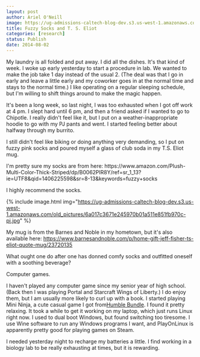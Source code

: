 ```yaml
---
layout: post
author: Ariel O'Neill
image: https://ug-admissions-caltech-blog-dev.s3.us-west-1.amazonaws.com/old_pictures/6a017c3671e245970b01a73df3a08d970d-pi.jpg
title: Fuzzy Socks and T. S. Eliot
categories: [research]
status: Publish
date: 2014-08-02
---
```



My laundry is all folded and put away. I did all the dishes. It's that kind of week. I woke up early yesterday to start a procedure in lab. We wanted to make the job take 1 day instead of the usual 2. (The deal was that I go in early and leave a little early and my coworker goes in at the normal time and stays to the normal time.) I like operating on a regular sleeping schedule, but I'm willing to shift things around to make the magic happen.

It's been a long week, so last night, I was too exhausted when I got off work at 4 pm. I slept hard until 6 pm, and then a friend asked if I wanted to go to Chipotle. I really didn't feel like it, but I put on a weather-inappropriate hoodie to go with my PJ pants and went. I started feeling better about halfway through my burrito.

I still didn't feel like biking or doing anything very demanding, so I put on fuzzy pink socks and poured myself a glass of club soda in my T.S. Eliot mug.

<div class="photo-caption caption-xid-6a017c3671e245970b01a73df3a08d970d" id="caption-xid-6a017c3671e245970b01a73df3a08d970d">I'm pretty sure my socks are from here: https://www.amazon.com/Plush-Multi-Color-Thick-Striped/dp/B0062PIR8Y/ref=sr_1_13?ie=UTF8&amp;qid=1406225598&amp;sr=8-13&amp;keywords=fuzzy+socks

I highly recommend the socks.


{% include image.html img="https://ug-admissions-caltech-blog-dev.s3.us-west-1.amazonaws.com/old_pictures/6a017c3671e245970b01a511e851fb970c-pi.jpg" %}<div class="photo-caption caption-xid-6a017c3671e245970b01a511e851fb970c" id="caption-xid-6a017c3671e245970b01a511e851fb970c">My mug is from the Barnes and Noble in my hometown, but it's also available here: https://www.barnesandnoble.com/p/home-gift-jeff-fisher-ts-eliot-quote-mug/23720135

What ought one do after one has donned comfy socks and outfitted oneself with a soothing beverage?

Computer games.

I haven't played any computer game since my senior year of high school. (Back then I was playing Portal and Starcraft Wings of Liberty.) I do enjoy them, but I am usually more likely to curl up with a book. I started playing Mini Ninja, a cute casual game I got from<a href="https://www.humblebundle.com/" target="_self">Humble Bundle</a>. I found it pretty relaxing. It took a while to get it working on my laptop, which just runs Linux right now. I used to dual boot Windows, but found switching too tiresome. I use Wine software to run any Windows programs I want, and PlayOnLinux is apparently pretty good for playing games on Steam.

I needed yesterday night to recharge my batteries a little. I find working in a biology lab to be really exhausting at times, but it is rewarding.

